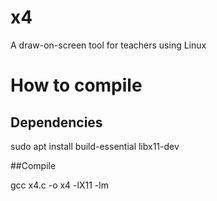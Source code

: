 # x4
A draw-on-screen tool for teachers using Linux


# How to compile

## Dependencies

sudo apt install build-essential libx11-dev

##Compile

gcc x4.c -o x4 -lX11 -lm